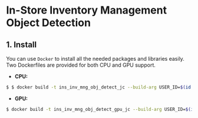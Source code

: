 # In-Store Inventory Management Object Detection

## 1. Install

You can use `Docker` to install all the needed packages and libraries easily. Two Dockerfiles are provided for both CPU and GPU support.

- **CPU:**

```bash
$ $ docker build -t ins_inv_mng_obj_detect_jc --build-arg USER_ID=$(id -u) --build-arg GROUP_ID=$(id -g) -f docker/Dockerfile .
```

- **GPU:**

```bash
$ docker build -t ins_inv_mng_obj_detect_gpu_jc --build-arg USER_ID=$(id -u) --build-arg GROUP_ID=$(id -g) -f docker/Dockerfile .
```

